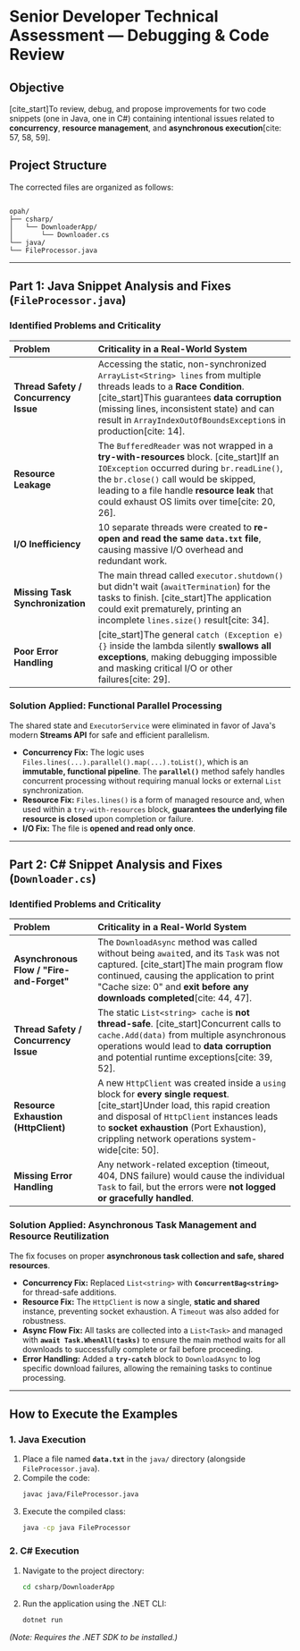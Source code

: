 # Senior Developer Technical Assessment — Debugging & Code Review

## Objective
[cite_start]To review, debug, and propose improvements for two code snippets (one in Java, one in C#) containing intentional issues related to **concurrency**, **resource management**, and **asynchronous execution**[cite: 57, 58, 59].

## Project Structure
The corrected files are organized as follows:
```

opah/
├── csharp/
│   └── DownloaderApp/
│       └── Downloader.cs
└── java/
└── FileProcessor.java
```
---

## Part 1: Java Snippet Analysis and Fixes (`FileProcessor.java`)

### Identified Problems and Criticality

| Problem | Criticality in a Real-World System |
| :--- | :--- |
| **Thread Safety / Concurrency Issue** | Accessing the static, non-synchronized `ArrayList<String> lines` from multiple threads leads to a **Race Condition**. [cite_start]This guarantees **data corruption** (missing lines, inconsistent state) and can result in `ArrayIndexOutOfBoundsException`s in production[cite: 14]. |
| **Resource Leakage** | The `BufferedReader` was not wrapped in a **try-with-resources** block. [cite_start]If an `IOException` occurred during `br.readLine()`, the `br.close()` call would be skipped, leading to a file handle **resource leak** that could exhaust OS limits over time[cite: 20, 26]. |
| **I/O Inefficiency** | 10 separate threads were created to **re-open and read the same `data.txt` file**, causing massive I/O overhead and redundant work. |
| **Missing Task Synchronization** | The main thread called `executor.shutdown()` but didn't wait (`awaitTermination`) for the tasks to finish. [cite_start]The application could exit prematurely, printing an incomplete `lines.size()` result[cite: 34]. |
| **Poor Error Handling** | [cite_start]The general `catch (Exception e) {}` inside the lambda silently **swallows all exceptions**, making debugging impossible and masking critical I/O or other failures[cite: 29]. |

### Solution Applied: **Functional Parallel Processing**

The shared state and `ExecutorService` were eliminated in favor of Java's modern **Streams API** for safe and efficient parallelism.

* **Concurrency Fix:** The logic uses `Files.lines(...).parallel().map(...).toList()`, which is an **immutable, functional pipeline**. The **`parallel()`** method safely handles concurrent processing without requiring manual locks or external `List` synchronization.
* **Resource Fix:** `Files.lines()` is a form of managed resource and, when used within a `try-with-resources` block, **guarantees the underlying file resource is closed** upon completion or failure.
* **I/O Fix:** The file is **opened and read only once**.

---

## Part 2: C\# Snippet Analysis and Fixes (`Downloader.cs`)

### Identified Problems and Criticality

| Problem | Criticality in a Real-World System |
| :--- | :--- |
| **Asynchronous Flow / "Fire-and-Forget"** | The `DownloadAsync` method was called without being `await`ed, and its `Task` was not captured. [cite_start]The main program flow continued, causing the application to print "Cache size: 0" and **exit before any downloads completed**[cite: 44, 47]. |
| **Thread Safety / Concurrency Issue** | The static `List<string> cache` is **not thread-safe**. [cite_start]Concurrent calls to `cache.Add(data)` from multiple asynchronous operations would lead to **data corruption** and potential runtime exceptions[cite: 39, 52]. |
| **Resource Exhaustion (HttpClient)** | A new `HttpClient` was created inside a `using` block for **every single request**. [cite_start]Under load, this rapid creation and disposal of `HttpClient` instances leads to **socket exhaustion** (Port Exhaustion), crippling network operations system-wide[cite: 50]. |
| **Missing Error Handling** | Any network-related exception (timeout, 404, DNS failure) would cause the individual `Task` to fail, but the errors were **not logged or gracefully handled**. |

### Solution Applied: **Asynchronous Task Management and Resource Reutilization**

The fix focuses on proper **asynchronous task collection and safe, shared resources**.

* **Concurrency Fix:** Replaced `List<string>` with **`ConcurrentBag<string>`** for thread-safe additions.
* **Resource Fix:** The `HttpClient` is now a single, **static and shared** instance, preventing socket exhaustion. A `Timeout` was also added for robustness.
* **Async Flow Fix:** All tasks are collected into a `List<Task>` and managed with **`await Task.WhenAll(tasks)`** to ensure the main method waits for all downloads to successfully complete or fail before proceeding.
* **Error Handling:** Added a **`try-catch`** block to `DownloadAsync` to log specific download failures, allowing the remaining tasks to continue processing.

---

## How to Execute the Examples

### 1. Java Execution

1.  Place a file named **`data.txt`** in the `java/` directory (alongside `FileProcessor.java`).
2.  Compile the code:
    ```bash
    javac java/FileProcessor.java
    ```
3.  Execute the compiled class:
    ```bash
    java -cp java FileProcessor
    ```

### 2. C\# Execution

1.  Navigate to the project directory:
    ```bash
    cd csharp/DownloaderApp
    ```
2.  Run the application using the .NET CLI:
    ```bash
    dotnet run
    ```
*(Note: Requires the .NET SDK to be installed.)*
